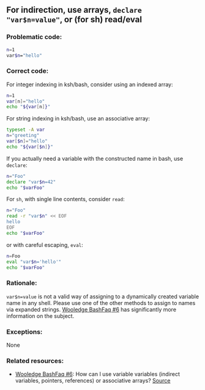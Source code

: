 ## For indirection, use arrays, `declare "var$n=value"`, or (for sh) read/eval

### Problematic code:

```sh
n=1
var$n="hello"
```

### Correct code:

For integer indexing in ksh/bash, consider using an indexed array:

```sh
n=1
var[n]="hello"
echo "${var[n]}"
```

For string indexing in ksh/bash, use an associative array:

```sh
typeset -A var
n="greeting"
var[$n]="hello"
echo "${var[$n]}"
```

If you actually need a variable with the constructed name in bash, use `declare`:

```sh
n="Foo"
declare "var$n=42"
echo "$varFoo"
```

For `sh`, with single line contents, consider `read`:
```sh
n="Foo"
read -r "var$n" << EOF
hello
EOF
echo "$varFoo"
```

or with careful escaping, `eval`:

```sh
n=Foo
eval "var$n='hello'"
echo "$varFoo"
```

### Rationale:

`var$n=value` is not a valid way of assigning to a dynamically created variable name in any shell. Please use one of the other methods to assign to names via expanded strings. [Wooledge BashFaq #6](https://mywiki.wooledge.org/BashFAQ/006) has significantly more information on the subject.


### Exceptions:

None

### Related resources:

* [Wooledge BashFaq #6](https://mywiki.wooledge.org/BashFAQ/006): How can I use variable variables (indirect variables, pointers, references) or associative arrays?
[Source](https://github.com/koalaman/shellcheck/wiki/SC2271)

